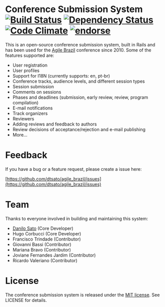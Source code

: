 # Conference Submission System [![Build Status](https://secure.travis-ci.org/dtsato/agile_brazil.png?branch=master)](http://travis-ci.org/dtsato/agile_brazil) [![Dependency Status](https://gemnasium.com/dtsato/agile_brazil.png)](https://gemnasium.com/dtsato/agile_brazil) [![Code Climate](https://codeclimate.com/github/dtsato/agile_brazil.png)](https://codeclimate.com/github/dtsato/agile_brazil) [![endorse](https://api.coderwall.com/dtsato/endorsecount.png)](https://coderwall.com/dtsato)

This is an open-source conference submission system, built in Rails and has been used for the [Agile Brazil](http://www.agilebrazil.com) conference since 2010. Some of the features supported are:

* User registration
* User profiles
* Support for I18N (currently supports: en, pt-br)
* Conference tracks, audience levels, and different session types
* Session submission
* Comments on sessions
* Phases and deadlines (submission, early review, review, program compilation)
* E-mail notifications
* Track organizers
* Reviewers
* Adding reviews and feedback to authors
* Review decisions of acceptance/rejection and e-mail publishing
* More...

# Feedback

If you have a bug or a feature request, please create a issue here:

[https://github.com/dtsato/agile_brazil/issues](https://github.com/dtsato/agile_brazil/issues)

# Team

Thanks to everyone involved in building and maintaining this system:

* [Danilo Sato](http://www.dtsato.com) (Core Developer)
* Hugo Corbucci (Core Developer)
* Francisco Trindade (Contributor)
* Giovanni Bassi (Contributor)
* Mariana Bravo (Contributor)
* Joviane Fernandes Jardim (Contributor)
* Ricardo Valeriano (Contributor)

# License

The conference submission system is released under the [MIT license](http://www.opensource.org/licenses/MIT). See LICENSE for details.